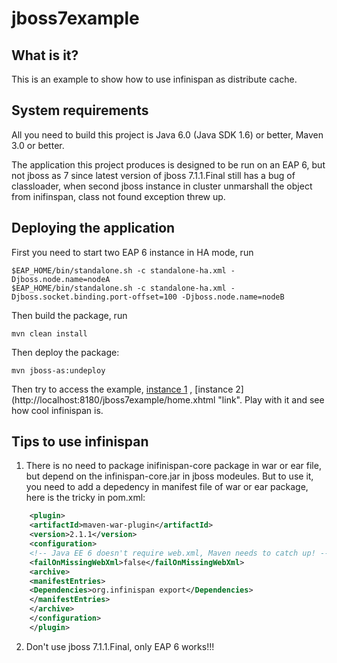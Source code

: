 jboss7example
========================

What is it?
-----------

This is an example to show how to use infinispan as distribute cache.

System requirements
-------------------

All you need to build this project is Java 6.0 (Java SDK 1.6) or better, Maven
3.0 or better.

The application this project produces is designed to be run on an EAP 6,
but not jboss as 7 since latest version of jboss 7.1.1.Final still has a bug of classloader, when second jboss instance
in cluster unmarshall the object from inifinspan, class not found exception threw up.



Deploying the application
-------------------------
 
First you need to start two EAP 6 instance in HA mode, run
  
    $EAP_HOME/bin/standalone.sh -c standalone-ha.xml -Djboss.node.name=nodeA
    $EAP_HOME/bin/standalone.sh -c standalone-ha.xml -Djboss.socket.binding.port-offset=100 -Djboss.node.name=nodeB
  

Then build the package, run

    mvn clean install

Then deploy the package:

    mvn jboss-as:undeploy

Then try to access the example,
[instance 1](http://localhost:8080/jboss7example/home.xhtml "link") ,
[instance 2](http://localhost:8180/jboss7example/home.xhtml "link". Play with it and see how cool infinispan is.


Tips to use infinispan
------------------------
1. There is no need to package inifinispan-core package in war or ear file, but depend on the infinispan-core.jar in
jboss modeules. But to use it, you need to add a depedency in manifest file of war or ear package, here is the tricky in
pom.xml:
```xml
    <plugin>
    <artifactId>maven-war-plugin</artifactId>
    <version>2.1.1</version>
    <configuration>
    <!-- Java EE 6 doesn't require web.xml, Maven needs to catch up! -->
    <failOnMissingWebXml>false</failOnMissingWebXml>
    <archive>
    <manifestEntries>
    <Dependencies>org.infinispan export</Dependencies>
    </manifestEntries>
    </archive>
    </configuration>
    </plugin>
```
2. Don't use jboss 7.1.1.Final, only EAP 6 works!!!

